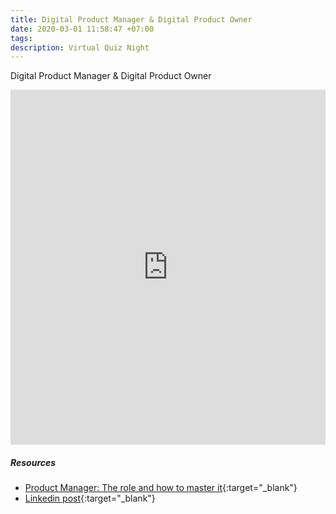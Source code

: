 ```yaml
---
title: Digital Product Manager & Digital Product Owner
date: 2020-03-01 11:58:47 +07:00
tags:
description: Virtual Quiz Night
---
```


Digital Product Manager & Digital Product Owner

<iframe src="https://www.linkedin.com/embed/feed/update/urn:li:ugcPost:6642878429190504449" height="568" width="100%" frameborder="0" allowfullscreen="" title="Embedded post"></iframe>

##### Resources

- [Product Manager: The role and how to master it](https://www.atlassian.com/agile/product-management/product-manager){:target="_blank"}
- [Linkedin post](https://www.linkedin.com/posts/shovanuk_product-manager-vs-product-owner-activity-6642878430104870912-8sD9/){:target="_blank"}
